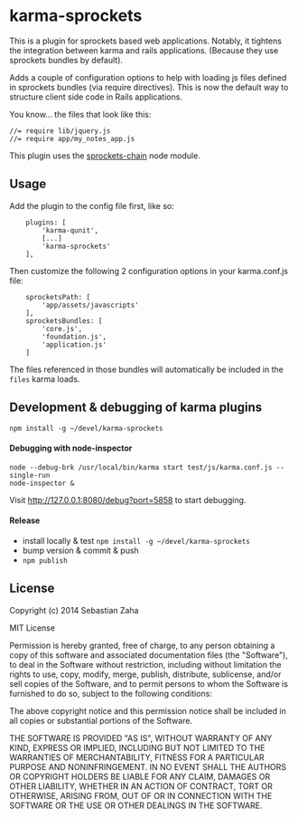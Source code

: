 karma-sprockets
===============

This is a plugin for sprockets based web applications. Notably, it tightens the integration
between karma and rails applications. (Because they use sprockets bundles by default).

Adds a couple of configuration options to help with loading js files defined in sprockets bundles
(via require directives). This is now the default way to structure client side code in Rails
applications.

You know... the files that look like this:

    //= require lib/jquery.js
    //= require app/my_notes_app.js

This plugin uses the [sprockets-chain](https://github.com/lucaong/sprockets-chain) node module.


Usage
-----

Add the plugin to the config file first, like so:

        plugins: [
            'karma-qunit',
            [...]
            'karma-sprockets'
        ],


Then customize the following 2 configuration options in your karma.conf.js file:

        sprocketsPath: [
            'app/assets/javascripts'
        ],
        sprocketsBundles: [
            'core.js',
            'foundation.js',
            'application.js'
        ]

The files referenced in those bundles will automatically be included in the `files` karma loads.


Development & debugging of karma plugins
----------------------------------------

    npm install -g ~/devel/karma-sprockets

#### Debugging with node-inspector

    node --debug-brk /usr/local/bin/karma start test/js/karma.conf.js --single-run
    node-inspector &

Visit http://127.0.0.1:8080/debug?port=5858 to start debugging.

#### Release

* install locally & test `npm install -g ~/devel/karma-sprockets`
* bump version & commit & push
* `npm publish`

License
-------

Copyright (c) 2014 Sebastian Zaha

MIT License

Permission is hereby granted, free of charge, to any person obtaining
a copy of this software and associated documentation files (the
"Software"), to deal in the Software without restriction, including
without limitation the rights to use, copy, modify, merge, publish,
distribute, sublicense, and/or sell copies of the Software, and to
permit persons to whom the Software is furnished to do so, subject to
the following conditions:

The above copyright notice and this permission notice shall be
included in all copies or substantial portions of the Software.

THE SOFTWARE IS PROVIDED "AS IS", WITHOUT WARRANTY OF ANY KIND,
EXPRESS OR IMPLIED, INCLUDING BUT NOT LIMITED TO THE WARRANTIES OF
MERCHANTABILITY, FITNESS FOR A PARTICULAR PURPOSE AND
NONINFRINGEMENT. IN NO EVENT SHALL THE AUTHORS OR COPYRIGHT HOLDERS BE
LIABLE FOR ANY CLAIM, DAMAGES OR OTHER LIABILITY, WHETHER IN AN ACTION
OF CONTRACT, TORT OR OTHERWISE, ARISING FROM, OUT OF OR IN CONNECTION
WITH THE SOFTWARE OR THE USE OR OTHER DEALINGS IN THE SOFTWARE.
